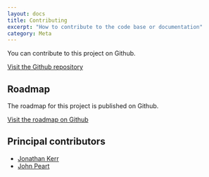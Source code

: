 ```yaml
---
layout: docs
title: Contributing
excerpt: "How to contribute to the code base or documentation"
category: Meta
---
```


You can contribute to this project on Github.

[Visit the Github repository](https://github.com/jonodrew/mentor-match)

## Roadmap

The roadmap for this project is published on Github.

[Visit the roadmap on Github](https://github.com/users/jonodrew/projects/1)

## Principal contributors

- [Jonathan Kerr](https://www.twitter.com/jonodrew)
- [John Peart](https://johnpe.art)
